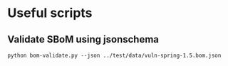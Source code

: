 # Useful scripts

## Validate SBoM using jsonschema

```shell
python bom-validate.py --json ../test/data/vuln-spring-1.5.bom.json
```
